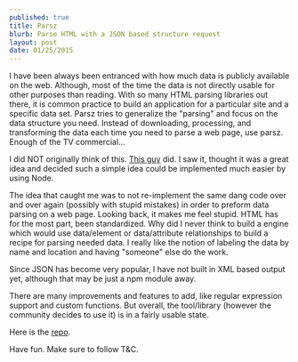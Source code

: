 ```yaml
---
published: true
title: Parsz
blurb: Parse HTML with a JSON based structure request
layout: post
date: 01/25/2015
---
```

I have been always been entranced with how much data is publicly available on the web. Although, most of the time the data is not directly usable for other purposes than reading. With so many HTML parsing libraries out there, it is common practice to build an application for a particular site and a specific data set. Parsz tries to generalize the "parsing" and focus on the data structure you need. Instead of downloading, processing, and transforming the data each time you need to parse a web page, use parsz. Enough of the TV commercial...

I did NOT originally think of this. [This guy](https://github.com/fizx/parsley/) did. I saw it, thought it was a great idea and decided such a simple idea could be implemented much easier by using Node.

The idea that caught me was to not re-implement the same dang code over and over again (possibly with stupid mistakes) in order to preform data parsing on a web page. Looking back, it makes me feel stupid. HTML has for the most part, been standardized. Why did I never think to build a engine which would use data/element or data/attribute relationships to build a recipe for parsing needed data. I really like the notion of labeling the data by name and location and having "someone" else do the work.

Since JSON has become very popular, I have not built in XML based output yet, although that may be just a npm module away.

There are many improvements and features to add, like regular expression support and custom functions. But overall, the tool/library (however the community decides to use it) is in a fairly usable state.

Here is the [repo](https://github.com/dijs/parsz).


Have fun. Make sure to follow T&C.
